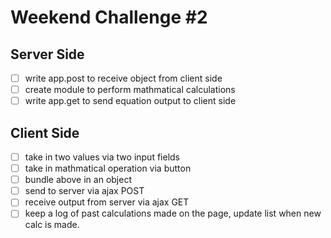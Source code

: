 # Weekend Challenge #2

## Server Side

- [ ] write app.post to receive object from client side
- [ ] create module to perform mathmatical calculations
- [ ] write app.get to send equation output to client side

## Client Side

- [ ] take in two values via two input fields
- [ ] take in mathmatical operation via button
- [ ] bundle above in an object
- [ ] send to server via ajax POST 
- [ ] receive output from server via ajax GET
- [ ] keep a log of past calculations made on the page, update list when new calc is made.